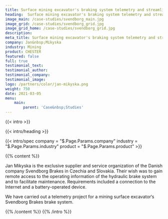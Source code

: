 ```yaml
---
title: Surface mining excavator's braking system telemetry and streamlining of maintenance
heading:  Surface mining excavator's braking system telemetry and streamlining of maintenance
image_main: /case-studies/svendborg_main.jpg
image_grid: /case-studies/svendborg_grid.jpg
image_grid_home: /case-studies/svendborg_grid.jpg
description:
meta_title: Surface mining excavator's braking system telemetry and streamlining of maintenance and diagnostics | HARDWARIO case study
company: Jan&nbsp;Mikyska
industry: Mining
product: CHESTER
featured: false
full: true
testimonial_text: 
testimonial_author: 
testimonial_company: 
testimonial_image: 
logo: /partners/color/jan-mikyska.png
weight: 750
date: 2021-03-05
menu:
    main:
        parent: 'Case&nbsp;Studies'
---
```


{{< intro >}}

{{< intro/heading >}}

{{< intro/spec company = "$.Page.Params.company" industry = "$.Page.Params.industry" product = "$.Page.Params.product" >}}

{{% content %}}

Jan Mikyska is the exclusive supplier and service organization of the Danish company Svendborg Brakes in Czechia and Slovakia. Their wish was to gain remote access to the operating information of the hydraulic brake system and to facilitate maintenance. Requirements included a connection to the Internet and a battery-operated device.

We have carried out a telemetry project for a mining surface excavator‘s Svendborg Brakes brake system.

{{% /content %}}
{{% /intro %}}
